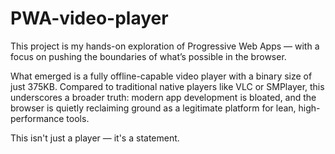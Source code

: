 # PWA-video-player

This project is my hands-on exploration of Progressive Web Apps — with a focus on pushing the boundaries of what’s possible in the browser.

What emerged is a fully offline-capable video player with a binary size of just 375KB. Compared to traditional native players like VLC or SMPlayer, this underscores a broader truth: modern app development is bloated, and the browser is quietly reclaiming ground as a legitimate platform for lean, high-performance tools.

This isn't just a player — it's a statement.
